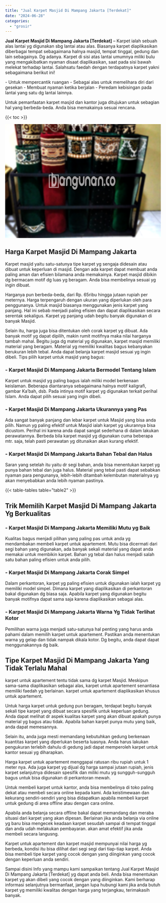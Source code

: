 ```yaml
---
title: "Jual Karpet Masjid Di Mampang Jakarta [Terdekat]"
date: "2024-06-28"
categories: 
  - "grosir"
---
```


**Jual Karpet Masjid Di Mampang Jakarta \[Terdekat\]** – Karpet ialah sebuah alas lantai yg digunakan sbg lantai atau alas. Biasanya karpet diaplikasikan diberbagai tempat sebagaimana halnya masjid, tempat tinggal, gedung dan lain sebagainya. Dg adanya. Karpet di sisi atas lantai umumnya miliki bulu yang mengakibatkan nyaman disaat diaplikasikan, saat pada sisi bawah melekat terhadap lantai. Salahsatu faedah dengan terdapatnya karpet yakni sebagaimana berikut ini!

\- Untuk mempercantik ruangan - Sebagai alas untuk memelihara diri dari gesekan - Membuat nyaman ketika berjalan - Peredam kebisingan pada lantai yang satu dg lantai lainnya.

Untuk pemanfaatan karpet masjid dan kantor juga ditujukan untuk sebagian hal yang berbeda-beda. Anda bisa memakainya sesuai rencana.

{{< toc >}}

![Jual Karpet Masjid Di Mampang Jakarta [Terdekat]](/images/grosir-karpet-murah-38.png)

## Harga Karpet Masjid Di Mampang Jakarta

Karpet masjid yaitu satu-satunya tipe karpet yg sengaja didesain atau dibuat untuk keperluan di masjid. Dengan ada karpet dapat membuat anda paling aman dan efisien bilamana anda memakainya. Karpet masjid dibikin dg bermacam motif dg luas yg beragam. Anda bisa membelinya sesuai yg ingin dibuat.

Harganya pun berbeda-beda, dari Rp. 65ribu hingga jutaan rupiah per meternya. Harga terpengaruh dengan ukuran yang diperlukan oleh para penggunanya. Untuk masjid biasanya menggunakan jenis karpet yang panjang. Hal ini sebab menjadi paling efisien dan dapat diaplikasikan secara serentak sekaligus. Karpet yg panjang udah begitu banyak digunakan di banyak Masjid.

Selain itu, harga juga bisa ditentukan oleh corak karpet yg dibuat. Ada banyak motif yg dapat dipilih, makin rumit motifnya maka nilai harganya tambah mahal. Begitu juga dg material yg digunakan, karpet masjid memiliki material yang beragam. Material yg memiliki kwalitas bagus kebanyakan berukuran lebih tebal. Anda dapat belanja karpet masjid sesuai yg ingin dibeli. Tips pilih karpet untuk masjid yang bagus:

### \- Karpet Masjid Di Mampang Jakarta Bermodel Tentang Islam

Karpet untuk masjid yg paling bagus ialah miliki model berkenaan keislaman. Beberapa diantaranya sebagaimana halnya motif kaligrafi, gambar Ka’bah, dsb. Pada intinya motif karpet yg digunakan terkait perihal Islam. Anda dapat pilih sesuai yang ingin dibeli.

### \- Karpet Masjid Di Mampang Jakarta Ukurannya yang Pas

Ada sangat banyak panjang dan lebar karpet untuk Masjid yang bisa anda pilih. Namun yg paling efektif untuk Masjid ialah karpet yg ukurannya bisa dicustom. Perihal ini karena anda dapat sangat sederhana di dalam lakukan perawatannya. Berbeda bila karpet masjid yg digunakan cuma beberapa mtr. saja, telah pasti perawatan yg ditunaikan akan kurang efektif.

### \- Karpet Masjid Di Mampang Jakarta Bahan Tebal dan Halus

Saran yang setelah itu yaitu dr segi bahan, anda bisa menentukan karpet yg punya bahan tebal dan juga halus. Material yang tebal pasti dapat sebabkan nyaman para pengunanya, lebih-lebih ditambah kelembutan materialnya yg akan menyebabkan anda lebih nyaman pastinya.

{{< table-tables table="table2" >}}

## Trik Memilih Karpet Masjid Di Mampang Jakarta Yg Berkualitas

### \- Karpet Masjid Di Mampang Jakarta Memiliki Mutu yg Baik

Kualitas bagus menjadi pilihan yang paling pas untuk anda yg mendambakan membeli karpet untuk apartement. Mutu bisa dicermati dari segi bahan yang digunakan, ada banyak sekali material yang dapat anda memakai untuk membikin karpet. Bahan yg tebal dan halus menjadi salah satu bahan paling efisien untuk anda pilih.

### \- Karpet Masjid Di Mampang Jakarta Corak Simpel

Dalam perkantoran, karpet yg paling efisien untuk digunakan ialah karpet yg memiliki model simpel. Dimana karpet yang diaplikasikan di perkantoran bakal digunakan dg biasa saja. Apabila karpet yang digunakan begitu banyak motifnya dapat sama saja karena diaplikasikan sebagai alas.

### \- Karpet Masjid Di Mampang Jakarta Warna Yg Tidak Terlihat Kotor

Pemilihan warna juga menjadi satu-satunya hal penting yang harus anda pahami dalam memilih karpet untuk apartement. Pastikan anda menentukan warna yg gelap dan tidak nampak dikala kotor. Dg begitu, anda dapat dapat menggunakannya dg baik.

## Tipe Karpet Masjid Di Mampang Jakarta Yang Tidak Terlalu Mahal

karpet untuk apartement tentu tidak sama dg karpet Masjid. Meskipun sama-sama diaplikasikan sebagai alas, karpet untuk apartement senantiasa memiliki faedah yg berlainan. karpet untuk apartement diaplikasikan khusus untuk apartement.

Untuk harga karpet untuk gedung pun beragam, terdapat begitu banyak sekali tipe karpet yang dibuat secara spesifik untuk keperluan gedung. Anda dapat melihat dr aspek kualitas karpet yang akan dibuat apakah punya material yg bagus atau tidak. Apabila bahan karpet punya mutu yang baik, anda dapat memesannya.

Selain itu, anda juga mesti memandang kebutuhkan gedung berkenaan kuantitas karpet yang diperlukan beserta luasnya. Anda harus lakukan pengukuran terlebih dahulu di gedung jadi dapat memperoleh karpet untuk kantor sesuai yg diharapkan.

Harga karpet untuk apartement menggapai ratusan ribu rupiah untuk 1 meter nya. Ada juga karpet yg dijual dg harga sampai jutaan rupiah, jenis karpet selanjutnya didesain spesifik dan miliki mutu yg sungguh-sungguh bagus untuk bisa digunakan di perkantoran mewah.

Untuk membeli karpet untuk kantor, anda bisa membelinya di toko paling dekat atau membeli secara online kepada kami. Ada keistimewaan dan kekurang sendiri-sendiri yang bisa didapatkan apabila membeli karpet untuk gedung di area offline atau dengan cara online.

Apabila anda belanja secara offline bakal dapat memandang dan meraba situasi dari karpet yang akan dipesan. Berlainan jika anda belanja via online yg baru bisa mengecek keadaan karpet sesudah sampai di tempat tinggal dan anda udah melakukan pembayaran. akan amat efektif jika anda membeli secara langusng.

Karpet untuk apartement dan karpet masjid mempunyai nilai harga yg berbeda, kondisi itu bisa dilihat dari segi segi dari tiap-tiap karpet. Anda bisa membeli tipe karpet yang cocok dengan yang diinginkan yang cocok dengan keperluan anda sendiri.

Sampai disini Info yang mampu kami sampaikan tentang Jual Karpet Masjid Di Mampang Jakarta \[Terdekat\] yg dapat anda beli. Anda bisa menentukan karpet yg akan dibeli yang cocok dengan yang diinginkan. Kami berharap informasi selanjutnya bermanfaat, jangan lupa hubungi kami jika anda butuh karpet yg memiliki kwalitas dengan harga yang terjangkau, terimakasih banyak.
